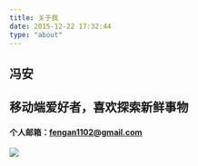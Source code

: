 ```yaml
---
title: 关于我
date: 2015-12-22 17:32:44
type: "about"
---
```




## 冯安

## 移动端爱好者，喜欢探索新鲜事物

#### 个人邮箱：fengan1102@gmail.com

![](https://ws4.sinaimg.cn/large/006tNc79gy1fo9zy95dqgj31hc0v47sb.jpg)